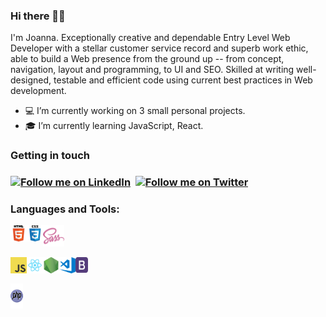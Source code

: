 ### Hi there 🙋🏼

<p>I'm Joanna.
Exceptionally creative and dependable Entry Level Web Developer with a stellar customer service record and superb work ethic, able to build a Web presence from the ground up -- from concept, navigation, layout and programming, to UI and SEO.
Skilled at writing well-designed, testable and efficient code using current best practices in Web development.</p>

- 💻 I’m currently working on 3 small personal projects.
- 🎓 I’m currently learning JavaScript, React.
<div>
  <h3>Getting in touch<h3>
  <a href="https://www.linkedin.com/in/joannasmerea/" title="Follow me on LinkedIn" rel="nofollow">
  <img width="24" alt="Follow me on LinkedIn" src="https://raw.githubusercontent.com/trekhleb/trekhleb/master/assets/icons/linkedin.svg" style="max-width:100%;"></a>&nbsp;
  <a href="https://twitter.com/joannasmerea" title="Follow me on Twitter" rel="nofollow">
  <img width="24" alt="Follow me on Twitter" src="https://raw.githubusercontent.com/trekhleb/trekhleb/master/assets/icons/twitter.svg" style="max-width:100%;"></a>&nbsp;
</div>
<div>
  <h3>Languages and Tools:</h3>
<p><a target="_blank" rel="noopener noreferrer" href="https://raw.githubusercontent.com/github/explore/80688e429a7d4ef2fca1e82350fe8e3517d3494d/topics/html/html.png"><img align="left" alt="HTML5" width="26px" src="https://raw.githubusercontent.com/github/explore/80688e429a7d4ef2fca1e82350fe8e3517d3494d/topics/html/html.png" style="max-width:100%;"></a></p>
<p><a target="_blank" rel="noopener noreferrer" href="https://raw.githubusercontent.com/github/explore/80688e429a7d4ef2fca1e82350fe8e3517d3494d/topics/css/css.png"><img align="left" alt="CSS3" width="26px" src="https://raw.githubusercontent.com/github/explore/80688e429a7d4ef2fca1e82350fe8e3517d3494d/topics/css/css.png" style="max-width:100%;"></a></p>
<p><a target="_blank" rel="noopener noreferrer" href="https://raw.githubusercontent.com/github/explore/80688e429a7d4ef2fca1e82350fe8e3517d3494d/topics/sass/sass.png"><img src="https://raw.githubusercontent.com/github/explore/80688e429a7d4ef2fca1e82350fe8e3517d3494d/topics/sass/sass.png" width="34" height="34" class="d-block rounded-1 mr-3 flex-shrink-0" alt="SASS logo"></p>
<p><a target="_blank" rel="noopener noreferrer" href="https://raw.githubusercontent.com/github/explore/80688e429a7d4ef2fca1e82350fe8e3517d3494d/topics/javascript/javascript.png"><img align="left" alt="JavaScript" width="26px" src="https://raw.githubusercontent.com/github/explore/80688e429a7d4ef2fca1e82350fe8e3517d3494d/topics/javascript/javascript.png" style="max-width:100%;"></a></p>
<p><a target="_blank" rel="noopener noreferrer" href="https://raw.githubusercontent.com/github/explore/80688e429a7d4ef2fca1e82350fe8e3517d3494d/topics/react/react.png"><img align="left" alt="React" width="26px" src="https://raw.githubusercontent.com/github/explore/80688e429a7d4ef2fca1e82350fe8e3517d3494d/topics/react/react.png" style="max-width:100%;"></a></p>
<p><a target="_blank" rel="noopener noreferrer" href="/topics/nodejs" title="Node.js"><img align="left" src="https://raw.githubusercontent.com/github/explore/80688e429a7d4ef2fca1e82350fe8e3517d3494d/topics/nodejs/nodejs.png" width="26" style="max-width:100%;" alt="nodejs logo"></a></p>
<p><a target="_blank" rel="noopener noreferrer" href="https://raw.githubusercontent.com/github/explore/80688e429a7d4ef2fca1e82350fe8e3517d3494d/topics/visual-studio-code/visual-studio-code.png"><img align="left" alt="Visual Studio Code" width="26px" src="https://raw.githubusercontent.com/github/explore/80688e429a7d4ef2fca1e82350fe8e3517d3494d/topics/visual-studio-code/visual-studio-code.png" style="max-width:100%;"></a></p>
   <p><a target="_blank" rel="noopener noreferrer" href="/topics/bootstrap" title="Bootstrap"><img src="https://raw.githubusercontent.com/github/explore/80688e429a7d4ef2fca1e82350fe8e3517d3494d/topics/bootstrap/bootstrap.png" width="20" height="25" style="max-width:100%;" alt="bootstrap logo"></a></p> 
  <p><a target="_blank" rel="noopener noreferrer" href="/topics/php" title="PHP"><img src="https://raw.githubusercontent.com/github/explore/ccc16358ac4530c6a69b1b80c7223cd2744dea83/topics/php/php.png" width="20" height="40" style="max-width:100%;" alt="PHP logo"></a></p>
</div>
